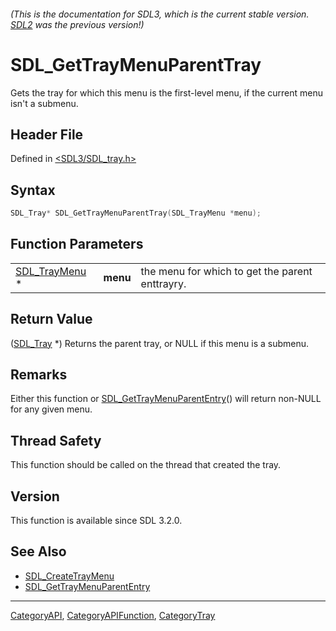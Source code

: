 ###### (This is the documentation for SDL3, which is the current stable version. [SDL2](https://wiki.libsdl.org/SDL2/) was the previous version!)
# SDL_GetTrayMenuParentTray

Gets the tray for which this menu is the first-level menu, if the current menu isn't a submenu.

## Header File

Defined in [<SDL3/SDL_tray.h>](https://github.com/libsdl-org/SDL/blob/main/include/SDL3/SDL_tray.h)

## Syntax

```c
SDL_Tray* SDL_GetTrayMenuParentTray(SDL_TrayMenu *menu);
```

## Function Parameters

|                                |          |                                                 |
| ------------------------------ | -------- | ----------------------------------------------- |
| [SDL_TrayMenu](SDL_TrayMenu) * | **menu** | the menu for which to get the parent enttrayry. |

## Return Value

([SDL_Tray](SDL_Tray) *) Returns the parent tray, or NULL if this menu is a
submenu.

## Remarks

Either this function or
[SDL_GetTrayMenuParentEntry](SDL_GetTrayMenuParentEntry)() will return
non-NULL for any given menu.

## Thread Safety

This function should be called on the thread that created the tray.

## Version

This function is available since SDL 3.2.0.

## See Also

- [SDL_CreateTrayMenu](SDL_CreateTrayMenu)
- [SDL_GetTrayMenuParentEntry](SDL_GetTrayMenuParentEntry)

----
[CategoryAPI](CategoryAPI), [CategoryAPIFunction](CategoryAPIFunction), [CategoryTray](CategoryTray)

